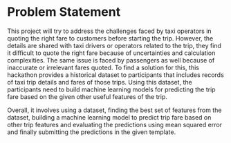 # Problem Statement
This project will try to address the challenges faced by taxi operators in quoting the right fare to customers before starting the trip. However, the details are shared with taxi drivers or operators related to the trip, they find it difficult to quote the right fare because of uncertainties and calculation complexities. The same issue is faced by passengers as well because of inaccurate or irrelevant fares quoted. To find a solution for this, this hackathon provides a historical dataset to participants that includes records of taxi trip details and fares of those trips. Using this dataset, the participants need to build machine learning models for predicting the trip fare based on the given other useful features of the trip.

Overall, it involves using a dataset, finding the best set of features from the dataset, building a machine learning model to predict trip fare based on other trip features and evaluating the predictions using mean squared error and finally submitting the predictions in the given template.
